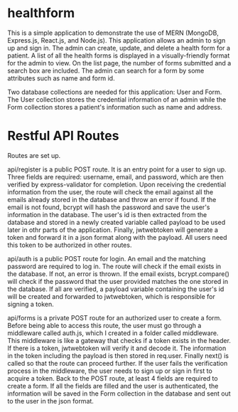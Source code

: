 # healthform

This is a simple application to demonstrate the use of MERN (MongoDB, Express.js, React.js, and Node.js). This application allows an admin to sign up and sign in. The admin can create, update, and delete a health form for a patient. A list of all the health forms is displayed in a visually-friendly format for the admin to view. On the list page, the number of forms submitted and a search box are included. The admin can search for a form by some attributes such as name and form id.

Two database collections are needed for this application: User and Form. 
The User collection stores the credential information of an admin while the Form collection stores a patient's information such as name and address.


# Restful API Routes

Routes are set up.

api/register is a public POST route. It is an entry point for a user to sign up. Three fields are required: username, email, and password, which are then verified by express-validator for completion. Upon receiving the credential information from the user, the route will check the email against all the emails already stored in the database and throw an error if found. If the email is not found, bcrypt will hash the password and save the user's information in the database. The user's id is then extracted from the database and stored in a newly created variable called payload to be used later in othr parts of the application. Finally, jwtwebtoken will generate a token and forward it in a json format along with the payload. All users need this token to be authorized in other routes.

api/auth is a public POST route for login. An email and the matching password are required to log in. The route will check if the email exists in the database. If not, an error is thrown. If the email exists, bcrypt.compare() will check if the password that the user provided matches the one stored in the database. If all are verified, a payload variable containing the user's id will be created and forwarded to jwtwebtoken, which is responsible for signing a token.

api/forms is a private POST route for an authorized user to create a form. Before being able to access this route, the user must go through a middleware called auth.js, which I created in a folder called middleware. This middleware is like a gateway that checks if a token exists in the header. If there is a token, jwtwebtoken will verify it and decode it. The information in the token including the payload is then stored in req.user. Finally next() is called so that the route can proceed further. If the user fails the verification process in the middleware, the user needs to sign up or sign in first to acquire a token. Back to the POST route, at least 4 fields are required to create a form. If all the fields are filled and the user is authenticated, the information will be saved in the Form collection in the database and sent out to the user in the json format.
